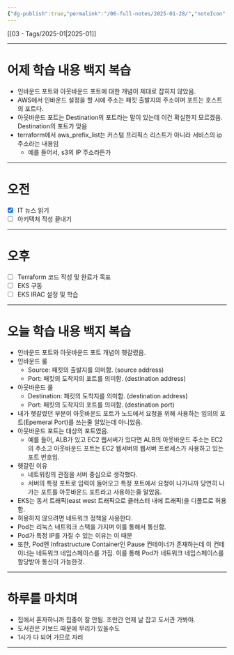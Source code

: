 ```yaml
---
{"dg-publish":true,"permalink":"/06-full-notes/2025-01-28/","noteIcon":""}
---
```


[[03 - Tags/2025-01\|2025-01]]

---
# 어제 학습 내용 백지 복습
- 인바운드 포트와 아웃바운드 포트에 대한 개념이 제대로 잡히지 않았음.
- AWS에서 인바운드 설정을 할 시에 주소는 패킷 출발지의 주소이며 포트는 호스트의 포트다.
- 아웃바운드 포트는 Destination의 포트라는 말이 있는데 이건 확실한지 모르겠음. Destination의 포트가 맞음
- terraform에서 aws_prefix_list는 커스텀 프리픽스 리스트가 아니라 서비스의 ip 주소라는 내용임
	- 예를 들어서, s3의 IP 주소라든가
---
# 오전
- [x] IT 뉴스 읽기
- [ ] 아키텍처 작성 끝내기
---
# 오후
- [ ] Terraform 코드 작성 및 완료가 목표
- [ ] EKS 구동
- [ ] EKS IRAC 설정 및 학습
---
# 오늘 학습 내용 백지 복습
- 인바운드 포트와 아웃바운드 포트 개념이 헷갈렸음.
- 인바운드 룰
	- Source: 패킷의 출발지를 의미함. (source address)
	- Port: 패킷의 도착지의 포트를 의미함. (destination address)
- 아웃바운드 룰
	- Destination: 패킷의 도착지를 의미함. (destination address)
	- Port: 패킷의 도착지의 포트를 의미함. (destination port)
- 내가 헷갈렸던 부분이 아웃바운드 포트가 노드에서 요청을 위해 사용하는 임의의 포트(Epemeral Port)를 쓰는줄 알았는데 아니었음.
- 아웃바운드 포트는 대상의 포트였음.
	- 예를 들어, ALB가 있고 EC2 웹서버가 있다면 ALB의 아웃바운드 주소는 EC2의 주소고 아웃바운드 포트는 EC2 웹서버의 웹서버 프로세스가 사용하고 있는 포트 번호임.
- 헷갈린 이유
	- 네트워킹의 관점을 서버 중심으로 생각했다.
	- 서버의 특정 포트로 입력이 들어오고 특정 포트에서 요청이 나가니까 당연히 나가는 포트를 아웃바운드 포트라고 사용하는줄 알았음.
- EKS는 동서 트래픽(east west 트래픽으로 클러스터 내에 트래픽)을 디폴트로 허용함.
- 허용하지 않으려면 네트워크 정책을 사용한다.
- Pod는 리눅스 네트워크 스택을 가지며 이를 통해서 통신함.
- Pod가 특정 IP를 가질  수 있는 이유는 이 때문
- 또한, Pod엔 Infrastructure Container인 Pause 컨테이너가 존재하는데 이 컨테이너는 네트워크 네임스페이스를 가짐. 이를 통해 Pod가 네트워크 네임스페이스를 할당받아 통신이 가능한것.
---
# 하루를 마치며
- 집에서 혼자하니까 집중이 잘 안됨. 조만간 언제 날 잡고 도서관 가봐야.
- 도서관은 키보드 때문에 무리가 있을수도 
- 1시가 다 되어 가므로 자러
---
